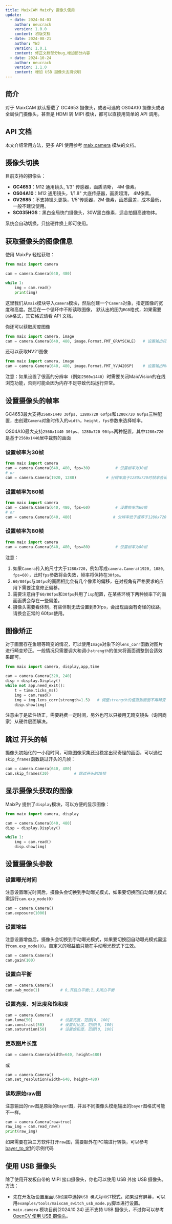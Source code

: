 ```yaml
---
title: MaixCAM MaixPy 摄像头使用
update:
  - date: 2024-04-03
    author: neucrack
    version: 1.0.0
    content: 初版文档
  - date: 2024-08-21
    author: YWJ
    version: 1.0.1
    content: 修正文档部分bug,增加部分内容
  - date: 2024-10-24
    author: neucrack
    version: 1.1.0
    content: 增加 USB 摄像头支持说明
---
```



## 简介

对于 MaixCAM 默认搭载了 GC4653 摄像头，或者可选的 OS04A10 摄像头或者全局快门摄像头，甚至是 HDMI 转 MIPI 模块，都可以直接用简单的 API 调用。

## API 文档

本文介绍常用方法，更多 API 使用参考 [maix.camera](/api/maix/camera.html) 模块的文档。

## 摄像头切换

目前支持的摄像头：
* **GC4653**：M12 通用镜头, 1/3" 传感器，画质清晰， 4M 像素。
* **OS04A10**：M12 通用镜头，1/1.8" 大底传感器，画质超清， 4M像素。
* **OV2685**：不支持镜头更换，1/5"传感器，2M 像素，画质最差，成本最低，一般不建议使用。
* **SC035HGS**：黑白全局快门摄像头，30W黑白像素，适合拍摄高速物体。

系统会自动切换，只接硬件换上即可使用。


## 获取摄像头的图像信息

使用 MaixPy 轻松获取：
```python
from maix import camera

cam = camera.Camera(640, 480)

while 1:
    img = cam.read()
    print(img)
```

这里我们从`maix`模块导入`camera`模块，然后创建一个`Camera`对象，指定图像的宽度和高度。然后在一个循环中不断读取图像， 默认出的图为`RGB`格式，如果需要`BGR`格式，其它格式请看 API 文档。

你还可以获取灰度图像

```python
from maix import camera, image
cam = camera.Camera(640, 480, image.Format.FMT_GRAYSCALE)	# 设置输出灰度图像
```

还可以获取NV21图像

```python
from maix import camera, image
cam = camera.Camera(640, 480, image.Format.FMT_YVU420SP)	# 设置输出NV21图像
```

注意：如果设置了很高的分辨率（例如`2560x1440`）时需要关闭MaixVision的在线浏览功能，否则可能会因为内存不足导致代码运行异常。

## 设置摄像头的帧率

GC4653最大支持`2560x1440 30fps`、`1280x720 60fps`和`1280x720 80fps`三种配置，由创建`Camera`对象时传入的`width`，`height`，`fps`参数来选择帧率。

OS04A10最大支持`2560x1440 30fps`、`1280x720 90fps`两种配置，其中`1280x720`是基于`2560x1440`居中裁剪的画面

### 设置帧率为30帧

```python
from maix import camera
cam = camera.Camera(640, 480, fps=30)			# 设置帧率为30帧
# or
cam = camera.Camera(1920, 1280)             # 分辨率高于1280x720时帧率会设置为30帧
```

### 设置帧率为60帧

```python
from maix import camera
cam = camera.Camera(640, 480, fps=60)	        # 设置帧率为60帧
# or
cam = camera.Camera(640, 480)                  # 分辨率低于或等于1280x720时帧率会设置为80fps
```

### 设置帧率为80帧

```python
from maix import camera
cam = camera.Camera(640, 480, fps=80)	        # 设置帧率为80帧
```

注意：

1. 如果`Camera`传入的尺寸大于`1280x720`，例如写成`camera.Camera(1920, 1080, fps=60)`，此时`fps`参数将会失效，帧率将保持在`30fps`。
2. `60/80fps`与`30fps`的画面相比会有几个像素的偏移，在对视角有严格要求的应用下需要注意修正偏移。
3. 需要注意由于`60/80fps`和`30fps`共用了`isp`配置，在某些环境下两种帧率下的画面画质会存在一些偏差。
4. 摄像头需要看体制，有些体制无法设置到80fps，会出现画面有奇怪的纹路，请换会正常的 60fps使用。

## 图像矫正

对于画面存在鱼眼等畸变的情况，可以使用`Image`对象下的`lens_corr`函数对图片进行畸变矫正。一般情况只需要调大和调小`strength`的值来将画面调整到合适效果即可。

```python
from maix import camera, display,app,time

cam = camera.Camera(320, 240)
disp = display.Display()
while not app.need_exit():
    t = time.ticks_ms()
    img = cam.read() 
    img = img.lens_corr(strength=1.5)	# 调整strength的值直到画面不再畸变
    disp.show(img)

```

注意由于是软件矫正，需要耗费一定时间，另外也可以只接用无畸变镜头（询问商家）从硬件层面解决。


## 跳过 开头的帧

摄像头初始化的一小段时间，可能图像采集还没稳定出现奇怪的画面，可以通过`skip_frames`函数跳过开头的几帧：
```python
cam = camera.Camera(640, 480)
cam.skip_frames(30)           # 跳过开头的30帧
```

## 显示摄像头获取的图像

MaixPy 提供了`display`模块，可以方便的显示图像：
```python
from maix import camera, display

cam = camera.Camera(640, 480)
disp = display.Display()

while 1:
    img = cam.read()
    disp.show(img)
```

## 设置摄像头参数

### 设置曝光时间

注意设置曝光时间后，摄像头会切换到手动曝光模式，如果要切换回自动曝光模式需运行`cam.exp_mode(0)`

```python
cam = camera.Camera()
cam.exposure(1000)
```

### 设置增益

注意设置增益后，摄像头会切换到手动曝光模式，如果要切换回自动曝光模式需运行`cam.exp_mode(0)`。自定义的增益值只能在手动曝光模式下生效。

```python
cam = camera.Camera()
cam.gain(100)
```

### 设置白平衡

```python
cam = camera.Camera()
cam.awb_mode(1)			# 0,开启白平衡;1,关闭白平衡
```

### 设置亮度、对比度和饱和度

```python
cam = camera.Camera()
cam.luma(50)		    # 设置亮度，范围[0, 100]
cam.constrast(50)		# 设置对比度，范围[0, 100]
cam.saturation(50)		# 设置饱和度，范围[0, 100]
```
### 更改图片长宽

```python
cam = camera.Camera(width=640, height=480)
```
或

```python
cam = camera.Camera()
cam.set_resolution(width=640, height=480)
```

### 读取原始raw图

注意输出的`raw`图是原始的`bayer`图，并且不同摄像头模组输出的`bayer`图格式可能不一样。

```python
cam = camera.Camera(raw=true)
raw_img = cam.read_raw()
print(raw_img)
```

如果需要在第三方软件打开`raw`图，需要额外在PC端进行转换，可以参考[bayer_to_tiff](https://github.com/sipeed/MaixPy/blob/dev/examples/tools/bayer_to_tiff.py)的示例代码

## 使用 USB 摄像头

除了使用开发板自带的 MIPI 接口摄像头，你也可以使用 USB 外接 USB 摄像头。
方法：
* 先在开发板设置里面`USB设置`中选择`USB 模式`为`HOST`模式。如果没有屏幕，可以用`examples/tools/maixcam_switch_usb_mode.py`脚本进行设置。
* `maix.camera` 模块目前(2024.10.24) 还不支持 USB 摄像头，不过你可以参考 [OpenCV 使用 USB 摄像头](./opencv.md)。


